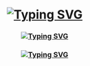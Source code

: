 <h1 align="center"><a href="https://git.io/typing-svg"><img src="https://readme-typing-svg.herokuapp.com?font=Fira+Code&weight=700&size=28&pause=1000&color=9A00F7&center=true&repeat=false&width=435&lines=Hi+there%2C+I'm+Alex" alt="Typing SVG" /></a></h1>
<h3 align="center"><a href="https://git.io/typing-svg"><img src="https://readme-typing-svg.herokuapp.com?font=Fira+Code&weight=500&pause=1000&color=9A00F7&center=true&repeat=false&width=435&lines=ITMO+BT+Student+Bachelor+%E2%99%A8%EF%B8%8F" alt="Typing SVG" /></a></h3>
<h3 align="center"><a href="https://git.io/typing-svg"><img src="https://readme-typing-svg.herokuapp.com?font=Fira+Code&weight=500&pause=1000&color=9A00F7&center=true&repeat=false&width=435&lines=P3112+%5Cu2764+group" alt="Typing SVG" /></a>
</h3>
